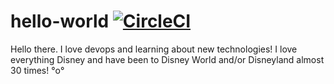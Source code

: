 # hello-world [![CircleCI](https://circleci.com/gh/keithmlevy/hello-world.svg?style=svg)](https://app.circleci.com/pipelines/github/keithmlevy/hello-world)

Hello there.  I love devops and learning about new technologies!
I love everything Disney and have been to Disney World and/or Disneyland almost 30 times!  °o°
